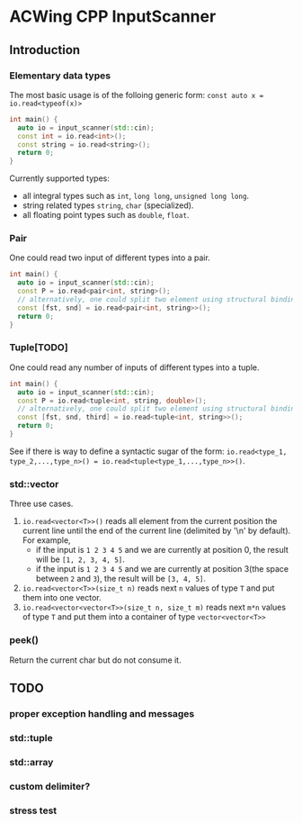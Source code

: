 # ACWing CPP InputScanner

## Introduction
### Elementary data types
The most basic usage is of the folloing generic form: `const auto x = io.read<typeof(x)>`
```c++
int main() {
  auto io = input_scanner(std::cin);
  const int = io.read<int>();
  const string = io.read<string>();
  return 0;
}
```
Currently supported types:
* all integral types such as `int`, `long long`, `unsigned long long`.
* string related types `string`, `char` (specialized). 
* all floating point types such as `double`, `float`.

### Pair
One could read two input of different types into a pair. 
```c++
int main() {
  auto io = input_scanner(std::cin);
  const P = io.read<pair<int, string>();
  // alternatively, one could split two element using structural binding
  const [fst, snd] = io.read<pair<int, string>>();
  return 0;
}
```

### Tuple[TODO]
One could read any number of inputs of different types into a tuple.
```c++
int main() {
  auto io = input_scanner(std::cin);
  const P = io.read<tuple<int, string, double>();
  // alternatively, one could split two element using structural binding
  const [fst, snd, third] = io.read<tuple<int, string>>();
  return 0;
}
```
See if there is way to define a syntactic sugar of the form: `io.read<type_1, type_2,...,type_n>() = io.read<tuple<type_1,...,type_n>>()`.

### std::vector
Three use cases.
1. `io.read<vector<T>>()` reads all element from the current position the current line until the end of the current line (delimited by '\n' by default). For example, 
    * if the input is `1 2 3 4 5` and we are currently at position 0, the result will be `[1, 2, 3, 4, 5]`.
	* if the input is `1 2 3 4 5` and we are currently at position 3(the space between `2` and `3`), the result will be `[3, 4, 5]`.
2. `io.read<vector<T>>(size_t n)` reads next `n` values of type `T` and put them into one vector.
2. `io.read<vector<vector<T>>(size_t n, size_t m)` reads next `m*n` values of type `T` and put them into a container of type `vector<vector<T>>`

### peek()
Return the current char but do not consume it.

## TODO

### proper exception handling and messages
### std::tuple
### std::array
### custom delimiter?
### stress test
